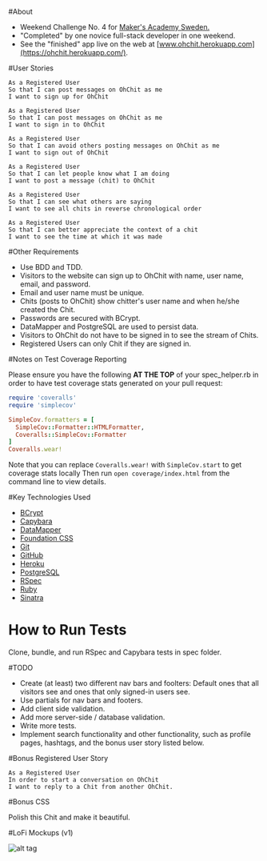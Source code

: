 #About

* Weekend Challenge No. 4 for [Maker's Academy Sweden.](http://www.makersacademy.se)
* "Completed" by one novice full-stack developer in one weekend.
* See the "finished" app live on the web at [www.ohchit.herokuapp.com](https://ohchit.herokuapp.com/).

#User Stories

```
As a Registered User
So that I can post messages on OhChit as me
I want to sign up for OhChit

As a Registered User
So that I can post messages on OhChit as me
I want to sign in to OhChit

As a Registered User
So that I can avoid others posting messages on OhChit as me
I want to sign out of OhChit

As a Registered User
So that I can let people know what I am doing
I want to post a message (chit) to OhChit

As a Registered User
So that I can see what others are saying
I want to see all chits in reverse chronological order

As a Registered User
So that I can better appreciate the context of a chit
I want to see the time at which it was made
```

#Other Requirements

* Use BDD and TDD.
* Visitors to the website can sign up to OhChit with name, user name, email, and password.
* Email and user name must be unique.
* Chits (posts to OhChit) show chitter's user name and when he/she created the Chit.
* Passwords are secured with BCrypt.
* DataMapper and PostgreSQL are used to persist data.
* Visitors to OhChit do not have to be signed in to see the stream of Chits.
* Registered Users can only Chit if they are signed in.

#Notes on Test Coverage Reporting

Please ensure you have the following **AT THE TOP** of your spec_helper.rb in order to have test coverage stats generated on your pull request:

```ruby
require 'coveralls'
require 'simplecov'

SimpleCov.formatters = [
  SimpleCov::Formatter::HTMLFormatter,
  Coveralls::SimpleCov::Formatter
]
Coveralls.wear!
```

Note that you can replace `Coveralls.wear!` with  `SimpleCov.start` to get coverage stats locally
Then run `open coverage/index.html` from the command line to view details.

#Key Technologies Used

* [BCrypt](https://en.wikipedia.org/wiki/Bcrypt)
* [Capybara](https://github.com/jnicklas/capybara)
* [DataMapper](http://datamapper.org/)
* [Foundation CSS](http://foundation.zurb.com/)
* [Git](https://git-scm.com/)
* [GitHub](https://github.com/)
* [Heroku](https://www.heroku.com/)
* [PostgreSQL](http://www.postgresql.org/)
* [RSpec](http://rspec.info/)
* [Ruby](https://www.ruby-lang.org/en/)
* [Sinatra](http://www.sinatrarb.com/)

# How to Run Tests

Clone, bundle, and run RSpec and Capybara tests in spec folder.

#TODO

* Create (at least) two different nav bars and foolters: Default ones that all visitors see and ones that only signed-in users see.
* Use partials for nav bars and footers.
* Add client side validation.
* Add more server-side / database validation.
* Write more tests.
* Implement search functionality and other functionality, such as profile pages, hashtags, and the bonus user story listed below.

#Bonus Registered User Story

```
As a Registered User
In order to start a conversation on OhChit
I want to reply to a Chit from another OhChit.
```

#Bonus CSS

Polish this Chit and make it beautiful.

#LoFi Mockups (v1)

![alt tag](https://raw.githubusercontent.com/chrisco/chitter-challenge/master/README-LoFi-Mockups.jpg)

